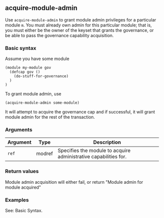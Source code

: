 ## acquire-module-admin

Use `acquire-module-admin` to grant module admin privileges for a particular module `m`. You must already own admin for this particular module; that is, you must either be the owner of the keyset that grants the governance, or be able to pass the governance capability acquisition.

### Basic syntax

Assume you have some module
```pact
(module my-module gov
  (defcap gov ()
    (do-stuff-for-governance)
  )
)
```

To grant module admin, use

```pact
(acquire-module-admin some-module)
```

It will attempt to acquire the governance cap and if successful, it will grant module admin for the rest of the transaction.

### Arguments

| Argument | Type | Description
| -------- | ---- | -----------
| `ref` | modref | Specifies the module to acquire administrative capabilities for.

### Return values

Module admin acquisition will either fail, or return "Module admin for module <my-module> acquired"

### Examples

See: Basic Syntax.
